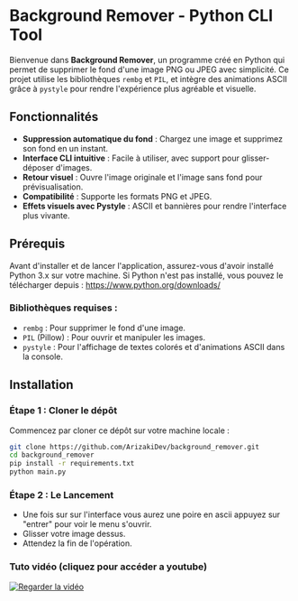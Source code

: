 # Background Remover - Python CLI Tool

Bienvenue dans **Background Remover**, un programme créé en Python qui permet de supprimer le fond d'une image PNG ou JPEG avec simplicité. Ce projet utilise les bibliothèques `rembg` et `PIL`, et intègre des animations ASCII grâce à `pystyle` pour rendre l'expérience plus agréable et visuelle.

## Fonctionnalités

- **Suppression automatique du fond** : Chargez une image et supprimez son fond en un instant.
- **Interface CLI intuitive** : Facile à utiliser, avec support pour glisser-déposer d'images.
- **Retour visuel** : Ouvre l'image originale et l'image sans fond pour prévisualisation.
- **Compatibilité** : Supporte les formats PNG et JPEG.
- **Effets visuels avec Pystyle** : ASCII et bannières pour rendre l'interface plus vivante.

## Prérequis

Avant d'installer et de lancer l'application, assurez-vous d'avoir installé Python 3.x sur votre machine. Si Python n'est pas installé, vous pouvez le télécharger depuis : https://www.python.org/downloads/

### Bibliothèques requises :

- `rembg` : Pour supprimer le fond d'une image.
- `PIL` (Pillow) : Pour ouvrir et manipuler les images.
- `pystyle` : Pour l'affichage de textes colorés et d'animations ASCII dans la console.

## Installation

### Étape 1 : Cloner le dépôt

Commencez par cloner ce dépôt sur votre machine locale :

```bash
git clone https://github.com/ArizakiDev/background_remover.git
cd background_remover
pip install -r requirements.txt
python main.py
```

### Étape 2 : Le Lancement
- Une fois sur sur l'interface vous aurez une poire en ascii appuyez sur "entrer" pour voir le menu s'ouvrir.
- Glisser votre image dessus.
- Attendez la fin de l'opération.

### Tuto vidéo (cliquez pour accéder a youtube)
[![Regarder la vidéo](https://img.youtube.com/vi/ZBJTuaRfkB8/maxresdefault.jpg)](https://youtu.be/ZBJTuaRfkB8)
